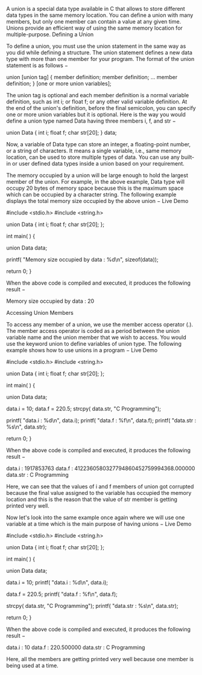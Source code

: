 A union is a special data type available in C that allows to store different data types in the same memory location. You can define a union with many members, but only one member can contain a value at any given time. Unions provide an efficient way of using the same memory location for multiple-purpose.
Defining a Union

To define a union, you must use the union statement in the same way as you did while defining a structure. The union statement defines a new data type with more than one member for your program. The format of the union statement is as follows −

union [union tag] {
   member definition;
   member definition;
   ...
   member definition;
} [one or more union variables];  

The union tag is optional and each member definition is a normal variable definition, such as int i; or float f; or any other valid variable definition. At the end of the union's definition, before the final semicolon, you can specify one or more union variables but it is optional. Here is the way you would define a union type named Data having three members i, f, and str −

union Data {
   int i;
   float f;
   char str[20];
} data;  

Now, a variable of Data type can store an integer, a floating-point number, or a string of characters. It means a single variable, i.e., same memory location, can be used to store multiple types of data. You can use any built-in or user defined data types inside a union based on your requirement.

The memory occupied by a union will be large enough to hold the largest member of the union. For example, in the above example, Data type will occupy 20 bytes of memory space because this is the maximum space which can be occupied by a character string. The following example displays the total memory size occupied by the above union −
Live Demo

#include <stdio.h>
#include <string.h>

union Data {
   int i;
   float f;
   char str[20];
};

int main( ) {

   union Data data;        

   printf( "Memory size occupied by data : %d\n", sizeof(data));

   return 0;
}

When the above code is compiled and executed, it produces the following result −

Memory size occupied by data : 20

Accessing Union Members

To access any member of a union, we use the member access operator (.). The member access operator is coded as a period between the union variable name and the union member that we wish to access. You would use the keyword union to define variables of union type. The following example shows how to use unions in a program −
Live Demo

#include <stdio.h>
#include <string.h>

union Data {
   int i;
   float f;
   char str[20];
};

int main( ) {

   union Data data;        

   data.i = 10;
   data.f = 220.5;
   strcpy( data.str, "C Programming");

   printf( "data.i : %d\n", data.i);
   printf( "data.f : %f\n", data.f);
   printf( "data.str : %s\n", data.str);

   return 0;
}

When the above code is compiled and executed, it produces the following result −

data.i : 1917853763
data.f : 4122360580327794860452759994368.000000
data.str : C Programming

Here, we can see that the values of i and f members of union got corrupted because the final value assigned to the variable has occupied the memory location and this is the reason that the value of str member is getting printed very well.

Now let's look into the same example once again where we will use one variable at a time which is the main purpose of having unions −
Live Demo

#include <stdio.h>
#include <string.h>

union Data {
   int i;
   float f;
   char str[20];
};

int main( ) {

   union Data data;        

   data.i = 10;
   printf( "data.i : %d\n", data.i);

   data.f = 220.5;
   printf( "data.f : %f\n", data.f);

   strcpy( data.str, "C Programming");
   printf( "data.str : %s\n", data.str);

   return 0;
}

When the above code is compiled and executed, it produces the following result −

data.i : 10
data.f : 220.500000
data.str : C Programming

Here, all the members are getting printed very well because one member is being used at a time.
